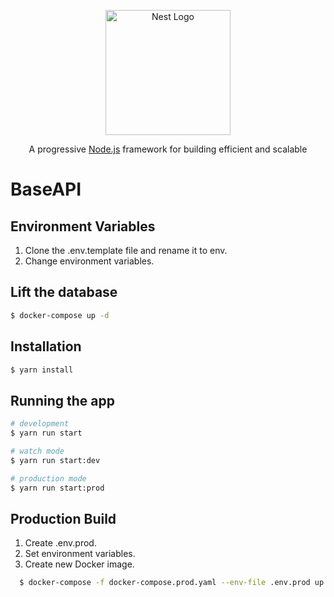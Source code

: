 <p align="center">
  <a href="http://nestjs.com/" target="blank"><img src="https://nestjs.com/img/logo-small.svg" width="200" alt="Nest Logo" /></a>
</p>

[circleci-image]: https://img.shields.io/circleci/build/github/nestjs/nest/master?token=abc123def456
[circleci-url]: https://circleci.com/gh/nestjs/nest

  <p align="center">A progressive <a href="http://nodejs.org" target="_blank">Node.js</a> framework for building efficient and scalable</p>

# BaseAPI

## Environment Variables
1. Clone the .env.template file and rename it to env.
2. Change environment variables.

## Lift the database
```bash
$ docker-compose up -d
```

## Installation

```bash
$ yarn install
```

## Running the app

```bash
# development
$ yarn run start

# watch mode
$ yarn run start:dev

# production mode
$ yarn run start:prod
```

## Production Build

1. Create .env.prod.
2. Set environment variables.
3. Create new Docker image.

``` bash
  $ docker-compose -f docker-compose.prod.yaml --env-file .env.prod up --build
````
